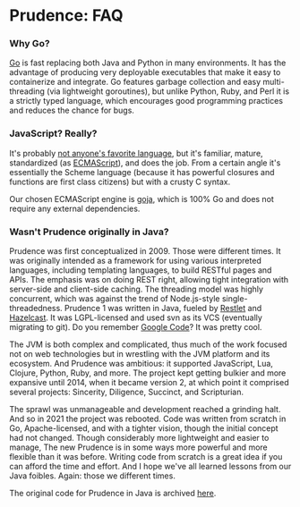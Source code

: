 Prudence: FAQ
=============

### Why Go?

[Go](https://golang.org/) is fast replacing both Java and Python in many environments.
It has the advantage of producing very deployable executables that make it easy to containerize
and integrate. Go features garbage collection and easy multi-threading (via lightweight
goroutines), but unlike Python, Ruby, and Perl it is a strictly typed language, which
encourages good programming practices and reduces the chance for bugs.

### JavaScript? Really?

It's probably
[not anyone's favorite language](https://archive.org/details/wat_destroyallsoftware), but it's
familiar, mature, standardized (as [ECMAScript](https://en.wikipedia.org/wiki/ECMAScript)), and does
the job. From a certain angle it's essentially the Scheme language (because it has powerful closures
and functions are first class citizens) but with a crusty C syntax.

Our chosen ECMAScript engine is [goja](https://github.com/dop251/goja), which is 100% Go and does
not require any external dependencies.

### Wasn't Prudence originally in Java?

Prudence was first conceptualized in 2009. Those were different times. It was originally
intended as a framework for using various interpreted languages, including templating languages,
to build RESTful pages and APIs. The emphasis was on doing REST right, allowing tight integration
with server-side and client-side caching. The threading model was highly concurrent, which was
against the trend of Node.js-style single-threadedness. Prudence 1 was written in Java, fueled by
[Restlet](https://github.com/restlet/restlet-framework-java) and
[Hazelcast](https://github.com/hazelcast/hazelcast). It was LGPL-licensed and used svn as its VCS
(eventually migrating to git). Do you remember [Google Code](https://code.google.com/archive/)? It
was pretty cool.

The JVM is both complex and complicated, thus much of the work focused not on web technologies
but in wrestling with the JVM platform and its ecosystem. And Prudence was ambitious: it supported
JavaScript, Lua, Clojure, Python, Ruby, and more. The project kept getting bulkier and more
expansive until 2014, when it became version 2, at which point it comprised several projects:
Sincerity, Diligence, Succinct, and Scripturian.

The sprawl was unmanageable and development reached a grinding halt. And so in 2021 the project
was rebooted. Code was written from scratch in Go, Apache-licensed, and with a tighter vision, though
the initial concept had not changed. Though considerably more lightweight and easier to manage,
The new Prudence is in some ways more powerful and more flexible than it was before. Writing code from
scratch is a great idea if you can afford the time and effort. And I hope we've all learned lessons
from our Java foibles. Again: those we different times.

The original code for Prudence in Java is archived [here](https://github.com/tliron/prudence-java).
